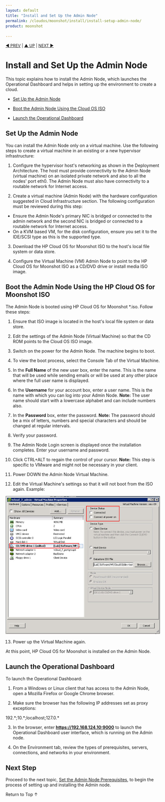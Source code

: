 ```yaml
---
layout: default
title: "Install and Set Up the Admin Node"
permalink: /cloudos/moonshot/install/install-setup-admin-node/
product: moonshot

---
```



<script> 
 
function PageRefresh { 
onLoad="window.refresh" 
} 
 
PageRefresh();

</script>


<p style="font-size: small;"> <a href="/cloudos/moonshot/install/before-you-install/">&#9664; PREV</a> | <a href="/cloudos/moonshot/install/">&#9650; UP</a> | <a href="/cloudos/moonshot/install/admin-node-prerequisites/">NEXT &#9654;</a> </p>

# Install and Set Up the Admin Node

This topic explains how to install the Admin Node, which launches the Operational Dashboard and helps in setting up the environment to create a cloud. 

* [Set Up the Admin Node](#set-up-the-admin-node)

* [Boot the Admin Node Using the Cloud OS ISO](#boot-the-admin-node-using-the-cloud-os-for-moonshot-iso)

* [Launch the Operational Dashboard](#launch-the-operational-dashboard)

## Set Up the Admin Node

You can install the Admin Node only on a virtual machine. Use the following steps to create a virtual machine in an existing or a new hypervisor 
infrastructure:
 
1.	Configure the hypervisor host's networking as shown in the Deployment Architecture. The host must provide connectivity to the Admin Node (virtual machine) on an isolated private network and also to all the nodes' port eth0. The Admin Node must also have connectivity to a routable network for Internet access. 

2.	Create a virtual machine (Admin Node) with the hardware configuration suggested in Cloud Infrastructure section. The following configuration must be reviewed during this step: 
 * Ensure the Admin Node's primary NIC is bridged or connected to the admin network and the second NIC is bridged or connected to a routable network for Internet access. 
 * On a KVM based VM, for the disk configuration, ensure you set it to the IDE/SCSI type as this is the supported type.  
 <!-- **Note:** If your hypervisor is KVM, ensure the virt type is set to KVM. --> 

3. Download the HP Cloud OS for Moonshot ISO to the host's local file system or data store. 

4. Configure the Virtual Machine (VM) Admin Node to point to the HP Cloud OS for Moonshot ISO as a CD/DVD drive or install media ISO image. 


## Boot the Admin Node Using the HP Cloud OS for Moonshot ISO

The Admin Node is booted using HP Cloud OS for Moonshot *.iso.  Follow these steps:

1.	Ensure that ISO image is located in the host's local file system or data store.

2.	Edit the settings of the Admin Node (Virtual Machine) so that the CD ROM points to the Cloud OS ISO image.

3.	Switch on the power for the Admin Node.  The machine begins to boot.

4.	To view the boot process, select the Console Tab of the Virtual Machine.

5.	In the <b>Full Name</b> of the new user box, enter the name. This is the name that will be used while sending emails or will be used at any other place where the full user name is displayed. 

6.	In the <b>Username</b> for your account box, enter a user name. This is the name with which you can log into your Admin Node. **Note:** The user name should start with a lowercase alphabet and can include numbers also.  

7.	In the <b>Password</b> box, enter the password. **Note:** The password should be a mix of letters, numbers and special characters and should be changed at regular intervals.

8.	Verify your password.

9. The Admin Node Login screen is displayed once the installation completes. Enter your username and password.

10.	Click CTRL+ALT to regain the control of your cursor.  **Note:** This step is specific to VMware and might not be necessary in your client. 

11.	Power DOWN the Admin Node Virtual Machine.

12. Edit the Virtual Machine's settings so that it will not boot from the ISO again. Example:

 <img src="media/cos4ms-do-not-boot-again-from-iso.jpg" title="Do not boot from ISO again" />

13. Power up the Virtual Machine again.

At this point, HP Cloud OS for Moonshot is installed on the Admin Node. 


## Launch the Operational Dashboard

To launch the Operational Dashboard:

1. From a Windows or Linux client that has access to the Admin Node, open a Mozilla Firefox or Google Chrome browser.

2. Make sure the browser has the following IP addresses set as proxy exceptions:
  
 192.\*;10.\*;localhost;127.0.\*

3. In the browser, enter **https://192.168.124.10:9000** to launch the Operational Dashboard user interface, which is running on the Admin node.

4. On the Environment tab, review the types of prerequisites, servers, connections, and networks in your environment.

## Next Step

Proceed to the next topic, [Set the Admin Node Prerequisites](/cloudos/moonshot/install/admin-node-prerequisites/), to begin the process of setting up and installing the Admin node.  

<a href="#top" style="padding:14px 0px 14px 0px; text-decoration: none;"> Return to Top &#8593; </a>

